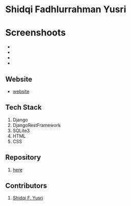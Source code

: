 # Shidqi Fadhlurrahman Yusri

# Screenshoots
- [](.screenshoots/Home.png)
- [](.screenshoots/Card-deck.png)
- [](.screenshoots/blog-posts.png)
- [](.screenshoots/detail-blog.png)

## Website
- [website](https://shidqify-blog.herokuapp.com/)

## Tech Stack
1. Django
2. DjangoRestFramework
3. SQLite3
4. HTML
5. CSS

## Repository
1. [here](https://github.com/shidqify/Web-using-Django)

## Contributors
1. [Shidqi F. Yusri](https://github.com/shidqify)

